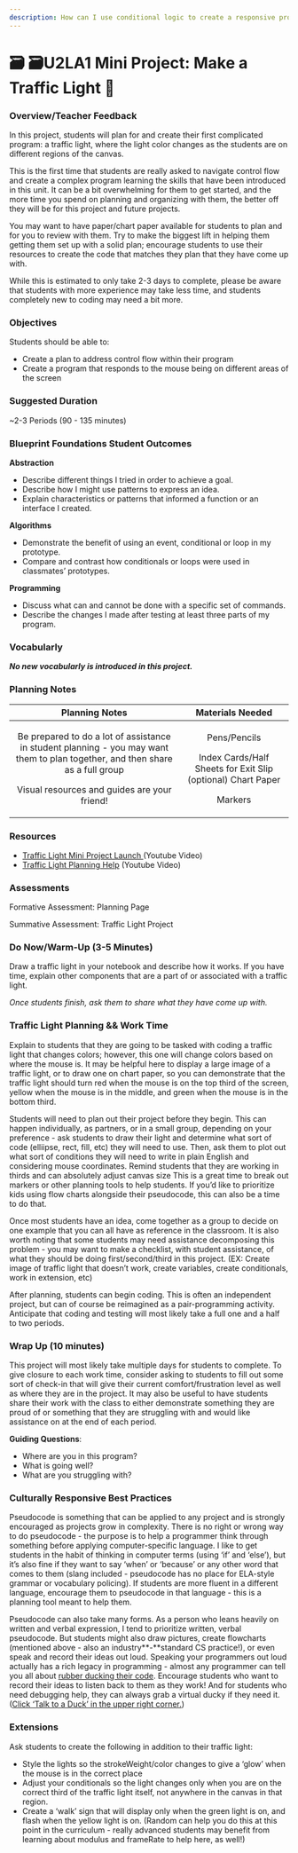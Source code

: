 ```yaml
---
description: How can I use conditional logic to create a responsive program?
---
```


# 🗃 🗃U2LA1 Mini Project: Make a Traffic Light 🚦

### Overview/Teacher Feedback

In this project, students will plan for and create their first complicated program: a traffic light, where the light color changes as the students are on different regions of the canvas.

This is the first time that students are really asked to navigate control flow and create a complex program learning the skills that have been introduced in this unit. It can be a bit overwhelming for them to get started, and the more time you spend on planning and organizing with them, the better off they will be for this project and future projects.

You may want to have paper/chart paper available for students to plan and for you to review with them. Try to make the biggest lift in helping them getting them set up with a solid plan; encourage students to use their resources to create the code that matches they plan that they have come up with.

While this is estimated to only take 2-3 days to complete, please be aware that students with more experience may take less time, and students completely new to coding may need a bit more.

### Objectives

Students should be able to:

* Create a plan to address control flow within their program&#x20;
* Create a program that responds to the mouse being on different areas of the screen

### Suggested Duration

\~2-3 Periods (90 - 135 minutes)

### Blueprint Foundations Student Outcomes

**Abstraction**

* Describe different things I tried in order to achieve a goal.&#x20;
* Describe how I might use patterns to express an idea.&#x20;
* Explain characteristics or patterns that informed a function or an interface I created.

**Algorithms**

* Demonstrate the benefit of using an event, conditional or loop in my prototype.
* Compare and contrast how conditionals or loops were used in classmates’ prototypes.

**Programming**

* Discuss what can and cannot be done with a specific set of commands.&#x20;
* Describe the changes I made after testing at least three parts of my program.

### **Vocabularly**

_**No new vocabularly is introduced in this project.**_

### **Planning Notes**

|                                                                                          Planning Notes                                                                                          |                                            Materials Needed                                            |
| :----------------------------------------------------------------------------------------------------------------------------------------------------------------------------------------------: | :----------------------------------------------------------------------------------------------------: |
| <p>Be prepared to do a lot of assistance in student planning - you may want them to plan together, and then share as a full group </p><p></p><p>Visual resources and guides are your friend!</p> | <p>Pens/Pencils</p><p> Index Cards/Half Sheets for Exit Slip (optional) Chart Paper </p><p>Markers</p> |

### **Resources**

* [Traffic Light Mini Project Launch ](https://youtu.be/mJa7Np5xfPo)(Youtube Video)&#x20;
* [Traffic Light Planning Help](https://youtu.be/nVwejBOIyBU) (Youtube Video)

### **Assessments**

Formative Assessment: Planning Page&#x20;

Summative Assessment: Traffic Light Project

### **Do Now/Warm-Up (3-5 Minutes)**

Draw a traffic light in your notebook and describe how it works. If you have time, explain other components that are a part of or associated with a traffic light.

_Once students finish, ask them to share what they have come up with._

### **Traffic Light Planning && Work Time**

Explain to students that they are going to be tasked with coding a traffic light that changes colors; however, this one will change colors based on where the mouse is. It may be helpful here to display a large image of a traffic light, or to draw one on chart paper, so you can demonstrate that the traffic light should turn red when the mouse is on the top third of the screen, yellow when the mouse is in the middle, and green when the mouse is in the bottom third.

Students will need to plan out their project before they begin. This can happen individually, as partners, or in a small group, depending on your preference - ask students to draw their light and determine what sort of code (elliipse, rect, fill, etc) they will need to use. Then, ask them to plot out what sort of conditions they will need to write in plain English and considering mouse coordinates. Remind students that they are working in thirds and can absolutely adjust canvas size This is a great time to break out markers or other planning tools to help students. If you’d like to prioritize kids using flow charts alongside their pseudocode, this can also be a time to do that.

Once most students have an idea, come together as a group to decide on one example that you can all have as reference in the classroom. It is also worth noting that some students may need assistance decomposing this problem - you may want to make a checklist, with student assistance, of what they should be doing first/second/third in this project. (EX: Create image of traffic light that doesn’t work, create variables, create conditionals, work in extension, etc)

After planning, students can begin coding. This is often an independent project, but can of course be reimagined as a pair-programming activity. Anticipate that coding and testing will most likely take a full one and a half to two periods.

### Wrap Up (10 minutes)

This project will most likely take multiple days for students to complete. To give closure to each work time, consider asking to students to fill out some sort of check-in that will give their current comfort/frustration level as well as where they are in the project. It may also be useful to have students share their work with the class to either demonstrate something they are proud of or something that they are struggling with and would like assistance on at the end of each period.

**Guiding Questions**:

* Where are you in this program?&#x20;
* What is going well?&#x20;
* What are you struggling with?

### Culturally Responsive Best Practices

Pseudocode is something that can be applied to any project and is strongly encouraged as projects grow in complexity. There is no right or wrong way to do pseudocode - the purpose is to help a programmer think through something before applying computer-specific language. I like to get students in the habit of thinking in computer terms (using ‘if’ and ‘else’), but it’s also fine if they want to say ‘when’ or ‘because’ or any other word that comes to them (slang included - pseudocode has no place for ELA-style grammar or vocabulary policing). If students are more fluent in a different language, encourage them to pseudocode in that language - this is a planning tool meant to help them.

Pseudocode can also take many forms. As a person who leans heavily on written and verbal expression, I tend to prioritize written, verbal pseudocode. But students might also draw pictures, create flowcharts (mentioned above - also an industry**-**standard CS practice!), or even speak and record their ideas out loud. Speaking your programmers out loud actually has a rich legacy in programming - almost any programmer can tell you all about [rubber ducking their code](https://en.wikipedia.org/wiki/Rubber\_duck\_debugging#:\~:text=In%20software%20engineering%2C%20rubber%20duck,%2Dline%2C%20to%20the%20duck.). Encourage students who want to record their ideas to listen back to them as they work! And for students who need debugging help, they can always grab a virtual ducky if they need it. ([Click ‘Talk to a Duck’ in the upper right corner.](https://rubberduckdebugging.com))

### Extensions

Ask students to create the following in addition to their traffic light:

* Style the lights so the strokeWeight/color changes to give a ‘glow’ when the mouse is in the correct place&#x20;
* Adjust your conditionals so the light changes only when you are on the correct third of the traffic light itself, not anywhere in the canvas in that region.&#x20;
* Create a ‘walk’ sign that will display only when the green light is on, and flash when the yellow light is on. (Random can help you do this at this point in the curriculum - really advanced students may benefit from learning about modulus and frameRate to help here, as well!)
